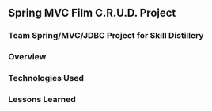 ## Spring MVC Film C.R.U.D. Project

### Team Spring/MVC/JDBC Project for Skill Distillery


### Overview

### Technologies Used


### Lessons Learned

